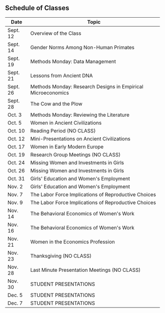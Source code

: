 ## Schedule of Classes

| Date | Topic |
|------------|-------|
| Sept. 12 | Overview of the Class |
| Sept. 14 | Gender Norms Among Non-Human Primates |
| Sept. 19 | Methods Monday:  Data Management |
| Sept. 21 | Lessons from Ancient DNA |
| Sept. 26 | Methods Monday:  Research Designs in Empirical Microeconomics |
| Sept. 28 | The Cow and the Plow |
| Oct. 3 | Methods Monday:  Reviewing the Literature |
| Oct. 5 | Women in Ancient Civilizations | 
| Oct. 10 | Reading Period (NO CLASS) |
| Oct. 12 | Mini-Presentations on Ancient Civilizations |
| Oct. 17 | Women in Early Modern Europe |
| Oct. 19 | Research Group Meetings (NO CLASS) |
| Oct. 24 | Missing Women and Investments in Girls |
| Oct. 26 | Missing Women and Investments in Girls |
| Oct. 31 | Girls' Education and Women's Employment |
| Nov. 2 | Girls' Education and Women's Employment |
| Nov. 7 | The Labor Force Implications of Reproductive Choices |
| Nov. 9 | The Labor Force Implications of Reproductive Choices |
| Nov. 14 | The Behavioral Economics of Women's Work |
| Nov. 16 | The Behavioral Economics of Women's Work |
| Nov. 21 | Women in the Economics Profession |
| Nov. 23 | Thanksgiving (NO CLASS) |
| Nov. 28 | Last Minute Presentation Meetings (NO CLASS) |
| Nov. 30 | STUDENT PRESENTATIONS |
| Dec. 5 | STUDENT PRESENTATIONS |
| Dec. 7 | STUDENT PRESENTATIONS |

